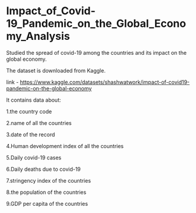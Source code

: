 # Impact_of_Covid-19_Pandemic_on_the_Global_Economy_Analysis
Studied the spread of covid-19 among the countries and its impact on the global economy. 

The dataset is downloaded from Kaggle.

link - https://www.kaggle.com/datasets/shashwatwork/impact-of-covid19-pandemic-on-the-global-economy

It contains data about:
 
  1.the country code
  
  2.name of all the countries
  
  3.date of the record
  
  4.Human development index of all the countries  
  
  5.Daily covid-19 cases
  
  6.Daily deaths due to covid-19
  
  7.stringency index of the countries
  
  8.the population of the countries 
  
  9.GDP per capita of the countries
